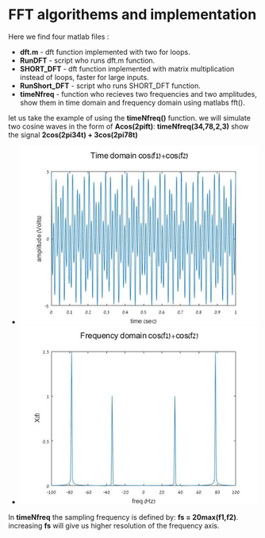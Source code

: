 # FFT algorithems and implementation #
Here we find four matlab files :
* **dft.m** - dft function implemented with two for loops.
* **RunDFT** - script who runs dft.m function.
* **SHORT_DFT** - dft function implemented with matrix multiplication  instead of loops, faster for large inputs.
* **RunShort_DFT** - script who runs SHORT_DFT function.
* **timeNfreq** - function who recieves two frequencies and two amplitudes, show them in time domain and frequency domain using matlabs fft().

let us take the example of using the **timeNfreq()** function.
we will simulate two cosine waves in the form of **Acos(2pift)**:
**timeNfreq(34,78,2,3)** show the signal **2cos(2pi34t) + 3cos(2pi78t)**
* ![picture alt](https://github.com/amitsason/Digital-Signal-Processing-DSP-/blob/master/DFT/time%20domain.jpg)
* ![picture alt](https://github.com/amitsason/Digital-Signal-Processing-DSP-/blob/master/DFT/freq%20domain.jpg)

In **timeNfreq** the sampling frequency is defined by: **fs = 20max(f1,f2)**.
increasing **fs** will give us higher resolution of the frequency axis. 
